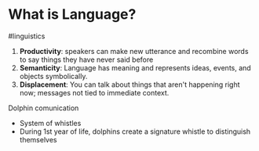 # What is Language?
#linguistics 


1. **Productivity**: speakers can make new utterance and recombine words to say things they have never said before
2. **Semanticity**: Language has meaning and represents ideas, events, and objects symbolically.
3. **Displacement**: You can talk about things that aren't happening right now; messages not tied to immediate context.

Dolphin comunication

- System of whistles
- During 1st year of life, dolphins create a signature whistle to distinguish themselves